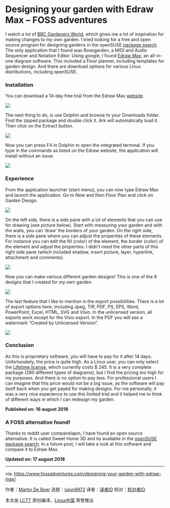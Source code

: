 Designing your garden with Edraw Max – FOSS adventures
======

I watch a lot of [BBC Gardeners World][1], which gives me a lot of inspiration for making changes to my own garden. I tried looking for a free and open source program for designing gardens in the openSUSE [package search][2]. The only application that I found was Rosegarden, a MIDI and Audio Sequencer and Notation Editor. Using google, I found [Edraw Max][3], an all-in-one diagram software. This included a Floor planner, including templates for garden design. And there are download options for various Linux distributions, including openSUSE.

### Installation

You can download a 14-day free trial from the Edraw Max [website][4].

![][5]

The next thing to do, is use Dolphin and browse to your Downloads folder. Find the zipped package and double click it. Ark will automatically load it. Then click on the Extract button.

![][6]

Now you can press F4 in Dolphin to open the integrated terminal. If you type in the commands as listed on the Edraw website, the application will install without an issue.

![][7]

### Experience

From the application launcher (start menu), you can now type Edraw Max and launch the application. Go to New and then Floor Plan and click on Garden Design.

![][8]

On the left side, there is a side pane with a lot of elements that you can use for drawing (see picture below). Start with measuring your garden and with the walls, you can ‘draw’ the borders of your garden. On the right side, there is a side pane where you can adjust the properties of these elements. For instance you can edit the fill (color) of the element, the border (color) of the element and adjust the properties. I didn’t need the other parts of this right side pane (which included shadow, insert picture, layer, hyperlink, attachment and comments).

![][9]

Now you can make various different garden designs! This is one of the 6 designs that I created for my own garden.

![][10]

The last feature that I like to mention is the export possibilities. There is a lot of export options here, including Jpeg, Tiff, PDF, PS, EPS, Word, PowerPoint, Excel, HTML, SVG and Visio. In the unlicensed version, all exports work except for the Visio export. In the PDF you will see a watermark “Created by Unlicensed Version”.

![][11]

### Conclusion

As this is proprietary software, you will have to pay for it after 14 days. Unfortunately, the price is quite high. As a Linux user, you can only select the [Lifetime license][12], which currently costs $ 245. It is a very complete package (280 different types of diagrams), but I find the pricing too high for my purposes. And there is no option to pay less. For professional users I can imagine that this price would not be a big issue, as the software will pay itself back when you get payed for making designs. For me personally, it was a very nice experience to use this limited trial and it helped me to think of different ways in which I can redesign my garden.

**Published on: 16 august 2018**

### A FOSS alternative found!

Thanks to reddit user compairelapin, I have found an open source alternative. It is called Sweet Home 3D and its available in the [openSUSE package search][13]. In a future post, I will take a look at this software and compare it to Edraw Max.

**Updated on: 17 august 2018**

--------------------------------------------------------------------------------

via: https://www.fossadventures.com/designing-your-garden-with-edraw-max/

作者：[Martin De Boer][a]
选题：[lujun9972](https://github.com/lujun9972)
译者：[译者ID](https://github.com/译者ID)
校对：[校对者ID](https://github.com/校对者ID)

本文由 [LCTT](https://github.com/LCTT/TranslateProject) 原创编译，[Linux中国](https://linux.cn/) 荣誉推出

[a]:https://www.fossadventures.com/author/martin_de_boer/
[1]:https://www.bbc.co.uk/programmes/b006mw1h
[2]:https://software.opensuse.org/
[3]:https://www.edrawsoft.com/edraw-max.php
[4]:https://www.edrawsoft.com/download-edrawmax.php
[5]:https://www.fossadventures.com/wp-content/uploads/2018/08/Edraw-Max-01-1024x463.jpeg
[6]:https://www.fossadventures.com/wp-content/uploads/2018/08/Edraw-Max-03.jpeg
[7]:https://www.fossadventures.com/wp-content/uploads/2018/08/Edraw-Max-04.jpeg
[8]:https://www.fossadventures.com/wp-content/uploads/2018/08/Edraw-Max-05.jpeg
[9]:https://www.fossadventures.com/wp-content/uploads/2018/08/Edraw-Max-06.jpeg
[10]:https://www.fossadventures.com/wp-content/uploads/2018/08/Edraw-Max-07.jpeg
[11]:https://www.fossadventures.com/wp-content/uploads/2018/08/Edraw-Max-08.jpeg
[12]:https://www.edrawsoft.com/orderedrawmax.php
[13]:https://software.opensuse.org/package/SweetHome3D
